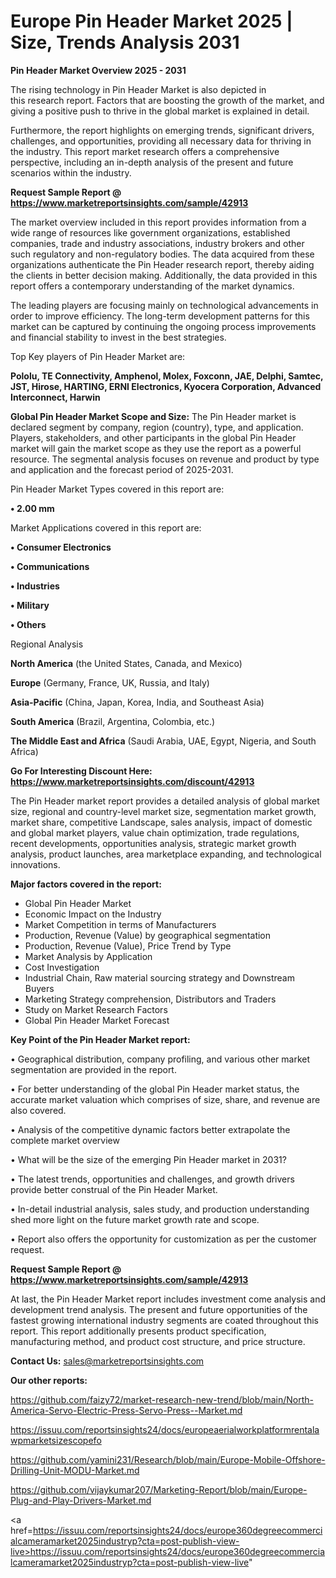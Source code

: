 # Europe Pin Header Market 2025 | Size, Trends Analysis 2031

<Strong> Pin Header Market Overview 2025 - 2031</strong>

The rising technology in Pin Header Market is also depicted in this research report. Factors that are boosting the growth of the market, and giving a positive push to thrive in the global market is explained in detail.

Furthermore, the report highlights on emerging trends, significant drivers, challenges, and opportunities, providing all necessary data for thriving in the industry. This report market research offers a comprehensive perspective, including an in-depth analysis of the present and future scenarios within the industry.

<strong>Request Sample Report @ <a href=https://www.marketreportsinsights.com/sample/42913>https://www.marketreportsinsights.com/sample/42913</a></strong>

The market overview included in this report provides information from a wide range of resources like government organizations, established companies, trade and industry associations, industry brokers and other such regulatory and non-regulatory bodies. The data acquired from these organizations authenticate the Pin Header research report, thereby aiding the clients in better decision making. Additionally, the data provided in this report offers a contemporary understanding of the market dynamics.

The leading players are focusing mainly on technological advancements in order to improve efficiency. The long-term development patterns for this market can be captured by continuing the ongoing process improvements and financial stability to invest in the best strategies.

Top Key players of Pin Header Market are:

<strong>Pololu, TE Connectivity, Amphenol, Molex, Foxconn, JAE, Delphi, Samtec, JST, Hirose, HARTING, ERNI Electronics, Kyocera Corporation, Advanced Interconnect, Harwin</strong>

<strong><b>Global Pin Header Market Scope and Size:</b></strong>
The Pin Header market is declared segment by company, region (country), type, and application. Players, stakeholders, and other participants in the global Pin Header market will gain the market scope as they use the report as a powerful resource. The segmental analysis focuses on revenue and product by type and application and the forecast period of 2025-2031.

Pin Header Market Types covered in this report are:

<strong>•  2.00 mm</strong>

Market Applications covered in this report are:

<strong>•  Consumer Electronics

•  Communications

•  Industries

•  Military

•  Others</strong> 

Regional Analysis

<strong>North America</strong> (the United States, Canada, and Mexico)

<strong>Europe</strong> (Germany, France, UK, Russia, and Italy)

<strong>Asia-Pacific</strong> (China, Japan, Korea, India, and Southeast Asia)

<strong>South America</strong> (Brazil, Argentina, Colombia, etc.)

<strong>The Middle East and Africa</strong> (Saudi Arabia, UAE, Egypt, Nigeria, and South Africa)

<strong>Go For Interesting Discount Here: <a href=https://www.marketreportsinsights.com/discount/42913>https://www.marketreportsinsights.com/discount/42913</a></strong>

The Pin Header market report provides a detailed analysis of global market size, regional and country-level market size, segmentation market growth, market share, competitive Landscape, sales analysis, impact of domestic and global market players, value chain optimization, trade regulations, recent developments, opportunities analysis, strategic market growth analysis, product launches, area marketplace expanding, and technological innovations.

<strong><b>Major factors covered in the report:</b></strong>
<ul>
  <li>Global Pin Header Market </li>
  <li>Economic Impact on the Industry</li>
  <li>Market Competition in terms of Manufacturers</li>
  <li>Production, Revenue (Value) by geographical segmentation</li>
  <li>Production, Revenue (Value), Price Trend by Type</li>
  <li>Market Analysis by Application</li>
  <li>Cost Investigation</li>
  <li>Industrial Chain, Raw material sourcing strategy and Downstream Buyers</li>
  <li>Marketing Strategy comprehension, Distributors and Traders</li>
  <li>Study on Market Research Factors</li>
  <li>Global Pin Header Market Forecast</li>
</ul>

<strong><b>Key Point of the Pin Header Market report:</b></strong>

• Geographical distribution, company profiling, and various other market segmentation are provided in the report.

• For better understanding of the global Pin Header market status, the accurate market valuation which comprises of size, share, and revenue are also covered.

• Analysis of the competitive dynamic factors better extrapolate the complete market overview

• What will be the size of the emerging Pin Header market in 2031?

• The latest trends, opportunities and challenges, and growth drivers provide better construal of the Pin Header Market.

• In-detail industrial analysis, sales study, and production understanding shed more light on the future market growth rate and scope.

• Report also offers the opportunity for customization as per the customer request.

<strong>Request Sample Report @ <a href=https://www.marketreportsinsights.com/sample/42913>https://www.marketreportsinsights.com/sample/42913</a></strong>

At last, the Pin Header Market report includes investment come analysis and development trend analysis. The present and future opportunities of the fastest growing international industry segments are coated throughout this report. This report additionally presents product specification, manufacturing method, and product cost structure, and price structure.

<strong>Contact Us:</strong>
sales@marketreportsinsights.com

<strong>Our other reports:</strong>

<a href=https://github.com/faizy72/market-research-new-trend/blob/main/North-America-Servo-Electric-Press-Servo-Press--Market.md>https://github.com/faizy72/market-research-new-trend/blob/main/North-America-Servo-Electric-Press-Servo-Press--Market.md</a>

<a href=https://issuu.com/reportsinsights24/docs/europeaerialworkplatformrentalawpmarketsizescopefo>https://issuu.com/reportsinsights24/docs/europeaerialworkplatformrentalawpmarketsizescopefo</a>

<a href=https://github.com/yamini231/Research/blob/main/Europe-Mobile-Offshore-Drilling-Unit-MODU-Market.md>https://github.com/yamini231/Research/blob/main/Europe-Mobile-Offshore-Drilling-Unit-MODU-Market.md</a>

<a href=https://github.com/vijaykumar207/Marketing-Report/blob/main/Europe-Plug-and-Play-Drivers-Market.md>https://github.com/vijaykumar207/Marketing-Report/blob/main/Europe-Plug-and-Play-Drivers-Market.md</a>

<a href=https://issuu.com/reportsinsights24/docs/europe360degreecommercialcameramarket2025industryp?cta=post-publish-view-live>https://issuu.com/reportsinsights24/docs/europe360degreecommercialcameramarket2025industryp?cta=post-publish-view-live</a>"
